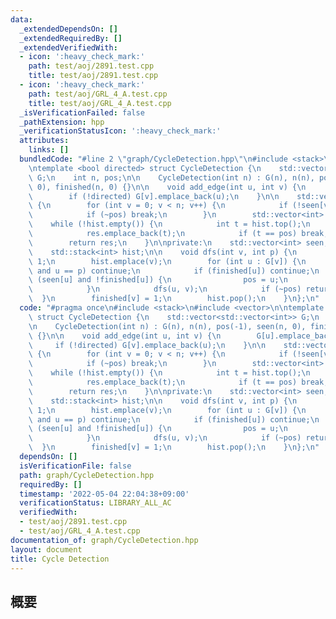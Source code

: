 ```yaml
---
data:
  _extendedDependsOn: []
  _extendedRequiredBy: []
  _extendedVerifiedWith:
  - icon: ':heavy_check_mark:'
    path: test/aoj/2891.test.cpp
    title: test/aoj/2891.test.cpp
  - icon: ':heavy_check_mark:'
    path: test/aoj/GRL_4_A.test.cpp
    title: test/aoj/GRL_4_A.test.cpp
  _isVerificationFailed: false
  _pathExtension: hpp
  _verificationStatusIcon: ':heavy_check_mark:'
  attributes:
    links: []
  bundledCode: "#line 2 \"graph/CycleDetection.hpp\"\n#include <stack>\n#include <vector>\n\
    \ntemplate <bool directed> struct CycleDetection {\n    std::vector<std::vector<int>>\
    \ G;\n    int n, pos;\n\n    CycleDetection(int n) : G(n), n(n), pos(-1), seen(n,\
    \ 0), finished(n, 0) {}\n\n    void add_edge(int u, int v) {\n        G[u].emplace_back(v);\n\
    \        if (!directed) G[v].emplace_back(u);\n    }\n\n    std::vector<int> build()\
    \ {\n        for (int v = 0; v < n; v++) {\n            if (!seen[v]) dfs(v, -1);\n\
    \            if (~pos) break;\n        }\n        std::vector<int> res;\n    \
    \    while (!hist.empty()) {\n            int t = hist.top();\n            hist.pop();\n\
    \            res.emplace_back(t);\n            if (t == pos) break;\n        }\n\
    \        return res;\n    }\n\nprivate:\n    std::vector<int> seen, finished;\n\
    \    std::stack<int> hist;\n\n    void dfs(int v, int p) {\n        seen[v] =\
    \ 1;\n        hist.emplace(v);\n        for (int u : G[v]) {\n            if (!directed\
    \ and u == p) continue;\n            if (finished[u]) continue;\n            if\
    \ (seen[u] and !finished[u]) {\n                pos = u;\n                return;\n\
    \            }\n            dfs(u, v);\n            if (~pos) return;\n      \
    \  }\n        finished[v] = 1;\n        hist.pop();\n    }\n};\n"
  code: "#pragma once\n#include <stack>\n#include <vector>\n\ntemplate <bool directed>\
    \ struct CycleDetection {\n    std::vector<std::vector<int>> G;\n    int n, pos;\n\
    \n    CycleDetection(int n) : G(n), n(n), pos(-1), seen(n, 0), finished(n, 0)\
    \ {}\n\n    void add_edge(int u, int v) {\n        G[u].emplace_back(v);\n   \
    \     if (!directed) G[v].emplace_back(u);\n    }\n\n    std::vector<int> build()\
    \ {\n        for (int v = 0; v < n; v++) {\n            if (!seen[v]) dfs(v, -1);\n\
    \            if (~pos) break;\n        }\n        std::vector<int> res;\n    \
    \    while (!hist.empty()) {\n            int t = hist.top();\n            hist.pop();\n\
    \            res.emplace_back(t);\n            if (t == pos) break;\n        }\n\
    \        return res;\n    }\n\nprivate:\n    std::vector<int> seen, finished;\n\
    \    std::stack<int> hist;\n\n    void dfs(int v, int p) {\n        seen[v] =\
    \ 1;\n        hist.emplace(v);\n        for (int u : G[v]) {\n            if (!directed\
    \ and u == p) continue;\n            if (finished[u]) continue;\n            if\
    \ (seen[u] and !finished[u]) {\n                pos = u;\n                return;\n\
    \            }\n            dfs(u, v);\n            if (~pos) return;\n      \
    \  }\n        finished[v] = 1;\n        hist.pop();\n    }\n};\n"
  dependsOn: []
  isVerificationFile: false
  path: graph/CycleDetection.hpp
  requiredBy: []
  timestamp: '2022-05-04 22:04:38+09:00'
  verificationStatus: LIBRARY_ALL_AC
  verifiedWith:
  - test/aoj/2891.test.cpp
  - test/aoj/GRL_4_A.test.cpp
documentation_of: graph/CycleDetection.hpp
layout: document
title: Cycle Detection
---
```


## 概要
